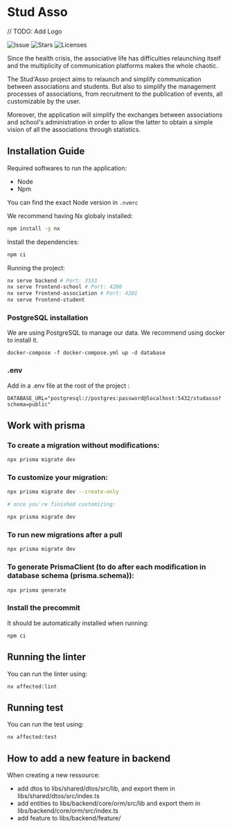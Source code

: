 # Stud Asso

// TODO: Add Logo

![Issue](https://img.shields.io/github/issues/MTI-2023-TALA/StudAsso)
![Stars](https://img.shields.io/github/stars/MTI-2023-TALA/StudAsso)
![Licenses](https://img.shields.io/github/license/MTI-2023-TALA/StudAsso)

Since the health crisis, the associative life has difficulties relaunching itself and the multiplicity of communication platforms makes the whole chaotic.

The Stud'Asso project aims to relaunch and simplify communication between associations and students. But also to simplify the management processes of associations, from recruitment to the publication of events, all customizable by the user.

Moreover, the application will simplify the exchanges between associations and school's administration in order to allow the latter to obtain a simple vision of all the associations through statistics.

## Installation Guide

Required softwares to run the application:

- Node
- Npm

You can find the exact Node version in `.nvmrc`

We recommend having Nx globaly installed:

```bash
npm install -g nx
```

Install the dependencies:

```bash
npm ci
```

Running the project:

```bash
nx serve backend # Port: 3333
nx serve frontend-school # Port: 4200
nx serve frontend-association # Port: 4201
nx serve frontend-student
```

### PostgreSQL installation

We are using PostgreSQL to manage our data.
We recommend using docker to install it.

```
docker-compose -f docker-compose.yml up -d database
```

### .env

Add in a .env file at the root of the project :

```
DATABASE_URL="postgresql://postgres:password@localhost:5432/studasso?schema=public"
```

## Work with prisma

### To create a migration without modifications:

```sh
npx prisma migrate dev
```

### To customize your migration:

```sh
npx prisma migrate dev --create-only

# once you're finished customizing:

npx prisma migrate dev
```

### To run new migrations after a pull

```sh
npx prisma migrate dev
```

### To generate PrismaClient (to do after each modification in database schema (prisma.schema)):

```sh
npx prisma generate
```

### Install the precommit

It should be automatically installed when running:

```
npm ci
```

## Running the linter

You can run the linter using:

```
nx affected:lint
```

## Running test

You can run the test using:

```
nx affected:test
```

## How to add a new feature in backend

When creating a new ressource:

- add dtos to libs/shared/dtos/src/lib, and export them in libs/shared/dtos/src/index.ts
- add entities to libs/backend/core/orm/src/lib and export them in libs/backend/core/orm/src/index.ts
- add feature to libs/backend/feature/
